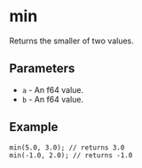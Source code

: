 
# min
Returns the smaller of two values.

## Parameters
 - `a` - An f64 value.
 - `b` - An f64 value.

## Example
```rhai
min(5.0, 3.0); // returns 3.0
min(-1.0, 2.0); // returns -1.0
```